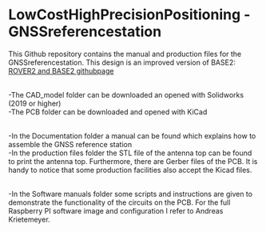 # LowCostHighPrecisionPositioning - GNSSreferencestation

This Github repository contains the manual and production files for the GNSSreferencestation. This design is an improved version of BASE2: [ROVER2 and BASE2 githubpage](https://github.com/PJ-Verweij/LowCostHighPrecisionPositioning---BASE2-ROVER2) <br/><br/>

-The CAD_model folder can be downloaded an opened with Solidworks (2019 or higher) <br/>
-The PCB folder can be downloaded and opened with KiCad <br/><br/>

-In the Documentation folder a manual can be found which explains how to assemble the GNSS reference station <br/>
-In the production files folder the STL file of the antenna top can be found to print the antenna top.
Furthermore, there are Gerber files of the PCB. It is handy to notice that some production facilities also accept the Kicad files. <br/><br/>

-In the Software manuals folder some scripts and instructions are given to demonstrate the functionality of the circuits on the PCB.
For the full Raspberry PI software image and configuration I refer to Andreas Krietemeyer.
